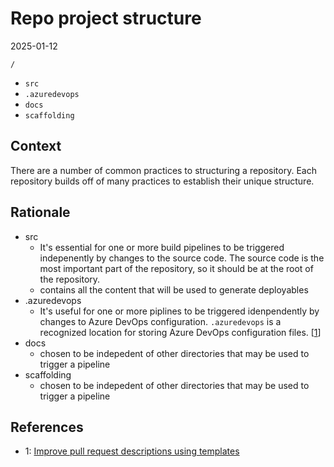# Repo project structure
2025-01-12

`/`
- `src`
- `.azuredevops`
- `docs`
- `scaffolding`

## Context

There are a number of common practices to structuring a repository. Each repository builds off of many practices to establish their unique structure.

## Rationale
- src
  - It's essential for one or more build pipelines to be triggered indepenently by changes to the source code. The source code is the most important part of the repository, so it should be at the root of the repository.
  - contains all the content that will be used to generate deployables
- .azuredevops
  - It's useful for one or more piplines to be triggered idenpendently by changes to Azure DevOps configuration. `.azuredevops` is a recognized location for storing Azure DevOps configuration files. \[[1][pr-templates]\]
- docs
  - chosen to be indepedent of other directories that may be used to trigger a pipeline
- scaffolding
  - chosen to be indepedent of other directories that may be used to trigger a pipeline

## References
 - 1: [Improve pull request descriptions using templates][pr-templates]

[pr-templates]: https://learn.microsoft.com/en-us/azure/devops/repos/git/pull-request-templates?view=azure-devops
